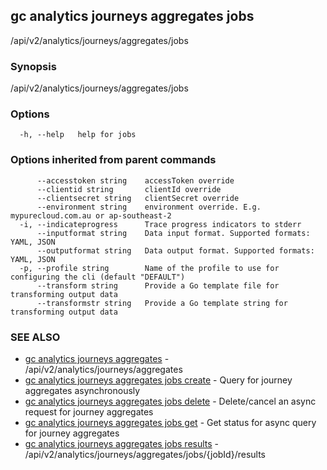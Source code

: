 ## gc analytics journeys aggregates jobs

/api/v2/analytics/journeys/aggregates/jobs

### Synopsis

/api/v2/analytics/journeys/aggregates/jobs

### Options

```
  -h, --help   help for jobs
```

### Options inherited from parent commands

```
      --accesstoken string    accessToken override
      --clientid string       clientId override
      --clientsecret string   clientSecret override
      --environment string    environment override. E.g. mypurecloud.com.au or ap-southeast-2
  -i, --indicateprogress      Trace progress indicators to stderr
      --inputformat string    Data input format. Supported formats: YAML, JSON
      --outputformat string   Data output format. Supported formats: YAML, JSON
  -p, --profile string        Name of the profile to use for configuring the cli (default "DEFAULT")
      --transform string      Provide a Go template file for transforming output data
      --transformstr string   Provide a Go template string for transforming output data
```

### SEE ALSO

* [gc analytics journeys aggregates](gc_analytics_journeys_aggregates.html)	 - /api/v2/analytics/journeys/aggregates
* [gc analytics journeys aggregates jobs create](gc_analytics_journeys_aggregates_jobs_create.html)	 - Query for journey aggregates asynchronously
* [gc analytics journeys aggregates jobs delete](gc_analytics_journeys_aggregates_jobs_delete.html)	 - Delete/cancel an async request for journey aggregates
* [gc analytics journeys aggregates jobs get](gc_analytics_journeys_aggregates_jobs_get.html)	 - Get status for async query for journey aggregates
* [gc analytics journeys aggregates jobs results](gc_analytics_journeys_aggregates_jobs_results.html)	 - /api/v2/analytics/journeys/aggregates/jobs/{jobId}/results


